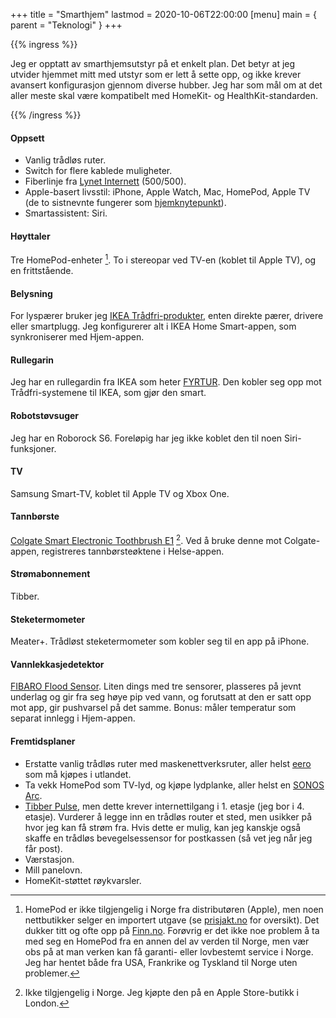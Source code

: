 +++
title = "Smarthjem"
lastmod = 2020-10-06T22:00:00
[menu]
main = { parent = "Teknologi" }
+++

{{% ingress %}}

Jeg er opptatt av smarthjemsutstyr på et enkelt plan. Det betyr at jeg utvider hjemmet mitt med
utstyr som er lett å sette opp, og ikke krever avansert konfigurasjon gjennom diverse hubber. Jeg
har som mål om at det aller meste skal være kompatibelt med HomeKit- og HealthKit-standarden.

{{% /ingress %}}

#### Oppsett

- Vanlig trådløs ruter.
- Switch for flere kablede muligheter.
- Fiberlinje fra [Lynet Internett](https://www.lynet.no) (500/500).
- Apple-basert livsstil: iPhone, Apple Watch, Mac, HomePod, Apple TV (de to sistnevnte fungerer som [hjemknytepunkt](https://support.apple.com/no-no/HT207057)).
- Smartassistent: Siri.

#### Høyttaler

Tre HomePod-enheter [^HomePod]. To i stereopar ved TV-en (koblet til Apple
TV), og en frittstående.

#### Belysning

For lyspærer bruker jeg [IKEA
Trådfri-produkter](https://www.ikea.com/no/no/cat/smartbelysning-36812/), enten direkte pærer,
drivere eller smartplugg. Jeg konfigurerer alt i IKEA Home Smart-appen, som synkroniserer med
Hjem-appen.

#### Rullegarin

Jeg har en rullegardin fra IKEA som heter [FYRTUR][fyrtur]. Den kobler seg opp mot
Trådfri-systemene til IKEA, som gjør den smart.

#### Robotstøvsuger

Jeg har en Roborock S6. Foreløpig har jeg ikke koblet den til noen Siri-funksjoner.

#### TV

Samsung Smart-TV, koblet til Apple TV og Xbox One.

#### Tannbørste

[Colgate Smart Electronic Toothbrush E1][colgate] [^Colgate]. Ved å bruke denne mot
Colgate-appen, registreres tannbørsteøktene i Helse-appen.

#### Strømabonnement

Tibber.

#### Steketermometer

Meater+. Trådløst steketermometer som kobler seg til en app på iPhone.

#### Vannlekkasjedetektor

[FIBARO Flood Sensor][flood]. Liten dings med tre sensorer, plasseres på jevnt underlag og gir
fra seg høye pip ved vann, og forutsatt at den er satt opp mot app, gir pushvarsel på det samme.
Bonus: måler temperatur som separat innlegg i Hjem-appen.

#### Fremtidsplaner

- Erstatte vanlig trådløs ruter med maskenettverksruter, aller helst [eero](https://eero.com) som
  må kjøpes i utlandet.
- Ta vekk HomePod som TV-lyd, og kjøpe lydplanke, aller helst en [SONOS Arc](https://www.sonos.com/no-no/shop/arc.html).
- [Tibber Pulse](https://tibber.com/no/produkt/pulse), men dette krever internettilgang i 1.
  etasje (jeg bor i 4. etasje). Vurderer å legge inn en trådløs router et sted, men usikker på
  hvor jeg kan få strøm fra. Hvis dette er mulig, kan jeg kanskje også skaffe en trådløs
  bevegelsessensor for postkassen (så vet jeg når jeg får post).
- Værstasjon.
- Mill panelovn.
- HomeKit-støttet røykvarsler.

[^HomePod]: HomePod er ikke tilgjengelig i Norge fra distributøren (Apple), men noen nettbutikker selger en importert utgave (se [prisjakt.no](https://www.prisjakt.no/product.php?p=4356903) for oversikt). Det dukker titt og ofte opp på [Finn.no](https://www.finn.no/bap/forsale/search.html?q=Homepod&search_type=SEARCH_ID_BAP_ALL). Forøvrig er det ikke noe problem å ta med seg en HomePod fra en annen del av verden til Norge, men vær obs på at man verken kan få garanti- eller lovbestemt service i Norge. Jeg har hentet både fra USA, Frankrike og Tyskland til Norge uten problemer.

[^Colgate]: Ikke tilgjengelig i Norge. Jeg kjøpte den på en Apple Store-butikk i London.

[^HomePod]: HomePod er ikke tilgjengelig i Norge fra distributøren (Apple), men noen nettbutikker selger en importert utgave (se [prisjakt.no](https://www.prisjakt.no/product.php?p=4356903) for oversikt). Det dukker titt og ofte opp på [Finn.no](https://www.finn.no/bap/forsale/search.html?q=Homepod&search_type=SEARCH_ID_BAP_ALL). Forøvrig er det ikke noe problem å ta med seg en HomePod fra en annen del av verden til Norge, men vær obs på at man verken kan få garanti- eller lovbestemt service i Norge. Jeg har hentet både fra USA, Frankrike og Tyskland til Norge uten problemer.

[Colgate]: https://www.apple.com/uk/shop/product/HLR52Z/A/colgate-smart-electronic-toothbrush-e1?fnode=577fc66aa0303209c72c90bfdd1d75e59a4ddc1e03edeeed4cb3ae70940863abadd0066d013f1297381029edf19ba9155ebdeece67729ee140a74ef69e15cd0e577d7ef3f21498933d654076d93d8f3066994450a352784fac75ed08793d82d5e3a954af5bf74e48e8c360e4d9c0e9bb

[fyrtur]: https://www.ikea.com/no/no/p/fyrtur-lystett-rullegardin-tradlos-batteridrevet-gra-20408178/

[flood]: https://www.apple.com/no/shop/product/HLPS2ZM/A/fibaro-flood-sensor-homekit-kompatibel?fnode=c9afeb695df11da03115d7587a3ea3aea755e2614677be79b416333ef5debc6b7117b0966a1e8985594445f47820b669c7c5130a105c789531e7f92a1fe6fefe0045327b89bec5a61d3706b61c78424a7079df59177057cc5792f6b6ae63b846b88f6579fe96377a1305cd8d89f12a45&fs=f%3Dsensor%26fh%3D482b%252B463e
